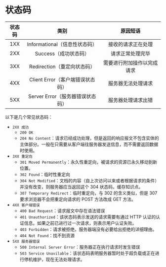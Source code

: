 # 状态码

| 状态码 | 类别 | 原因短语 | 
|:------:|:------:|:------:|
|1XX|Informational（信息性状态码）|接收的请求正在处理|
|2XX|Success（成功状态码）|请求正常处理完毕|
|3XX|Redirection（重定向状态码）|需要进行附加操作以完成请求|
|4XX|Client Error（客户端错误状态码）|服务器无法处理请求|
|5XX|Server Error（服务器错误状态码）|服务器处理请求出错|

以下是几个常见状态码：

* `2XX 成功`
  - `200 OK`
  - `204 No Content`：请求已经成功处理，但是返回的响应报文不包含实体的主体部分。一般在只需要从客户端往服务器发送信息，而不需要返回数据时使用。
* `3XX 重定向`
  - `301 Moved Permanently`：永久性重定向，被请求的资源已永久移动到新位置。
  - `302 Found`：临时性重定向
  - `304 Not Modified`：文档的内容（自上次访问以来或者根据请求的条件）并没有改变，则服务器应当返回这个 304 状态码，缓存知识点。
  - `307 Temporary Redirect`：临时重定向，与 302 的含义类似，但是 307 要求浏览器不会把重定向请求的 POST 方法改成 GET 方法。
* `4XX 客户端错误`
  - `400 Bad Request`：请求报文中存在语法错误
  - `401 Unauthorized`：该状态码表示发送的请求需要有通过 HTTP 认证的认证信息。如果之前已进行过一次请求，则表示用户认证失败。
  - `403 Forbidden`：请求被拒绝，服务器端没有必要给出拒绝的详细理由。
  - `404 Not Found`：找不到资源
* `5XX 服务器错误`
  - `500 Internal Server Error`：服务器正在执行请求时发生错误
  - `503 Service Unavilable`：该状态码表明服务器暂时处于超负载或正在进行停机维护，现在无法处理请求。



